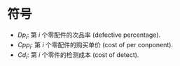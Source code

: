 # 符号
- $Dp_i$: 第 $i$ 个零配件的次品率 (defective percentage).
- $Cpp_i$: 第 $i$ 个零配件的购买单价 (cost of per conponent).
- $Cd_i$: 第 $i$ 个零件的检测成本 (cost of detect).